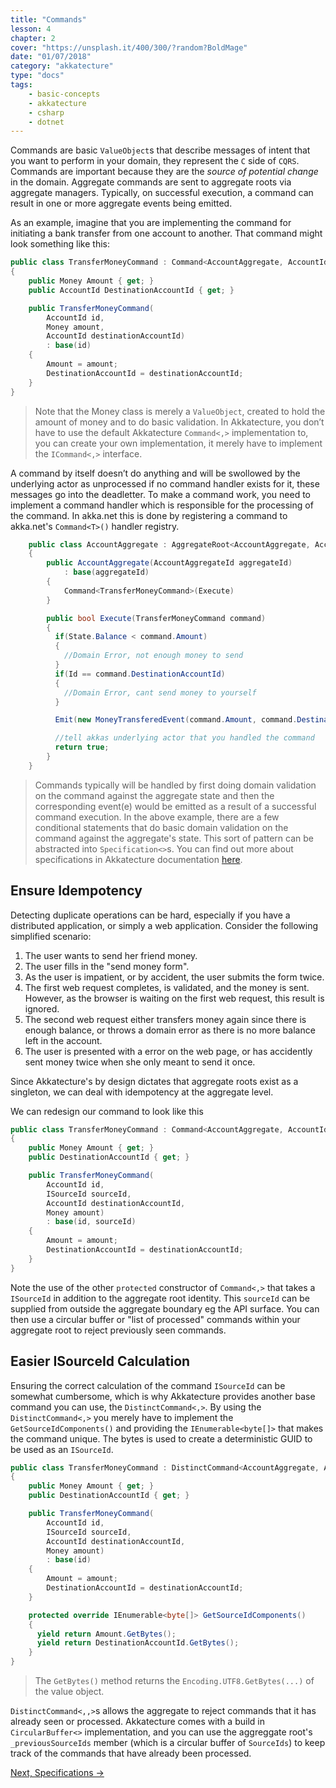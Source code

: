 ```yaml
---
title: "Commands"
lesson: 4
chapter: 2
cover: "https://unsplash.it/400/300/?random?BoldMage"
date: "01/07/2018"
category: "akkatecture"
type: "docs"
tags:
    - basic-concepts
    - akkatecture
    - csharp
    - dotnet
---
```


Commands are basic `ValueObject`s that describe messages of intent that you want to perform in your domain, they represent the `C` side of `CQRS`. Commands are important because they are the *source of potential change* in the domain. Aggregate commands are sent to aggregate roots via aggregate managers. Typically, on successful execution, a command can result in one or more aggregate events being emitted.

As an example, imagine that you are implementing the command for initiating a bank transfer from one account to another. That command might look something like this:

```csharp
public class TransferMoneyCommand : Command<AccountAggregate, AccountId>
{
    public Money Amount { get; }
    public AccountId DestinationAccountId { get; }

    public TransferMoneyCommand(
        AccountId id,
        Money amount,
        AccountId destinationAccountId)
        : base(id)
    {
        Amount = amount;
        DestinationAccountId = destinationAccountId;
    }
}
```

> Note that the Money class is merely a `ValueObject`, created to hold the amount of money and to do basic validation. In Akkatecture, you don’t have to use the default Akkatecture `Command<,>` implementation to, you can create your own implementation, it merely have to implement the `ICommand<,>` interface.

A command by itself doesn’t do anything and will be swollowed by the underlying actor as unprocessed if no command handler exists for it, these messages go into the deadletter. To make a command work, you need to implement a command handler which is responsible for the processing of the command. In akka.net this is done by registering a command to akka.net's `Command<T>()` handler registry.

```csharp
    public class AccountAggregate : AggregateRoot<AccountAggregate, AccountAggregateId, AccountState>
    {
        public AccountAggregate(AccountAggregateId aggregateId)
            : base(aggregateId)
        {
            Command<TransferMoneyCommand>(Execute)
        }

        public bool Execute(TransferMoneyCommand command)
        {
          if(State.Balance < command.Amount)
          {
            //Domain Error, not enough money to send
          }
          if(Id == command.DestinationAccountId)
          {
            //Domain Error, cant send money to yourself
          }

          Emit(new MoneyTransferedEvent(command.Amount, command.DestinationAccountId));

          //tell akkas underlying actor that you handled the command
          return true;
        }
    }
```

> Commands typically will be handled by first doing domain validation on the command against the aggregate state and then the corresponding event(e) would be emitted as a result of a successful command execution. In the above example, there are a few conditional statements that do basic domain validation on the command against the aggregate's state. This sort of pattern can be abstracted into `Specification<>`s. You can find out more about specifications in Akkatecture documentation [here](/docs/specifications).

## Ensure Idempotency

Detecting duplicate operations can be hard, especially if you have a distributed application, or simply a web application. Consider the following simplified scenario:

1. The user wants to send her friend money.
2. The user fills in the "send money form".
3. As the user is impatient, or by accident, the user submits the form twice.
4. The first web request completes, is validated, and the money is sent. However, as the browser is waiting on the first web request, this result is ignored.
5. The second web request either transfers money again since there is enough balance, or  throws a domain error as there is no more balance left in the account.
6. The user is presented with a error on the web page, or has accidently sent money twice when she only meant to send it once.

Since Akkatecture's by design dictates that aggregate roots exist as a singleton, we can deal with idempotency at the aggregate level.

We can redesign our command to look like this

```csharp
public class TransferMoneyCommand : Command<AccountAggregate, AccountId>
{
    public Money Amount { get; }
    public DestinationAccountId { get; }

    public TransferMoneyCommand(
        AccountId id,
        ISourceId sourceId,
        AccountId destinationAccountId,
        Money amount)
        : base(id, sourceId)
    {
        Amount = amount;
        DestinationAccountId = destinationAccountId;
    }
}
```

Note the use of the other `protected` constructor of `Command<,>` that takes a `ISourceId` in addition to the aggregate root identity. This `sourceId` can be supplied from outside the aggregate boundary eg the API surface.
You can then use a circular buffer or "list of processed" commands within your aggregate root to reject previously seen commands.

## Easier ISourceId Calculation
Ensuring the correct calculation of the command `ISourceId` can be somewhat cumbersome, which is why Akkatecture provides another base command you can use, the `DistinctCommand<,>`. By using the `DistinctCommand<,>` you merely have to implement the `GetSourceIdComponents()` and providing the `IEnumerable<byte[]>` that makes the command unique. The bytes is used to create a deterministic GUID to be used as an `ISourceId`.

```csharp
public class TransferMoneyCommand : DistinctCommand<AccountAggregate, AccountId>
{
    public Money Amount { get; }
    public DestinationAccountId { get; }

    public TransferMoneyCommand(
        AccountId id,
        ISourceId sourceId,
        AccountId destinationAccountId,
        Money amount)
        : base(id)
    {
        Amount = amount;
        DestinationAccountId = destinationAccountId;
    }

    protected override IEnumerable<byte[]> GetSourceIdComponents()
    {
      yield return Amount.GetBytes();
      yield return DestinationAccountId.GetBytes();
    }
}
```

> The `GetBytes()` method returns the `Encoding.UTF8.GetBytes(...)` of the value object.

`DistinctCommand<,,>`s allows the aggregate to reject commands that it has already seen or processed. Akkatecture comes with a build in `CircularBuffer<>` implementation, and you can use the aggreggate root's `_previousSourceIds` member (which is a circular buffer of `SourceIds`) to keep track of the commands that have already been processed.

[Next, Specifications →](/docs/specifications)